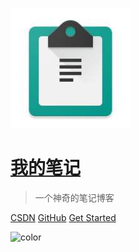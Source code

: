![logo](images/logo.jpg)

# [我的笔记](/)

> 一个神奇的笔记博客

[CSDN](https://blog.csdn.net/wyansai)
[GitHub](https://github.com/wyanlord)
[Get Started](https://wyanlord.github.io)

<!-- 背景色 -->
![color](#ffffff)